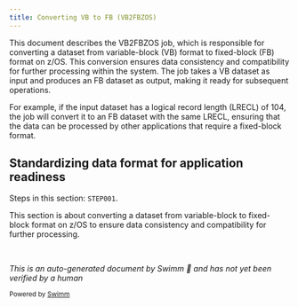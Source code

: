 ```yaml
---
title: Converting VB to FB (VB2FBZOS)
---
```

This document describes the VB2FBZOS job, which is responsible for converting a dataset from variable-block (VB) format to fixed-block (FB) format on z/OS. This conversion ensures data consistency and compatibility for further processing within the system. The job takes a VB dataset as input and produces an FB dataset as output, making it ready for subsequent operations.

For example, if the input dataset has a logical record length (LRECL) of 104, the job will convert it to an FB dataset with the same LRECL, ensuring that the data can be processed by other applications that require a fixed-block format.

## Standardizing data format for application readiness

Steps in this section: `STEP001`.

This section is about converting a dataset from variable-block to fixed-block format on z/OS to ensure data consistency and compatibility for further processing.

&nbsp;

*This is an auto-generated document by Swimm 🌊 and has not yet been verified by a human*

<SwmMeta version="3.0.0" repo-id="Z2l0aHViJTNBJTNBbWFpbmZyYW1lJTNBJTNBU3dpbW0tRGVtbw==" repo-name="mainframe"><sup>Powered by [Swimm](/)</sup></SwmMeta>
